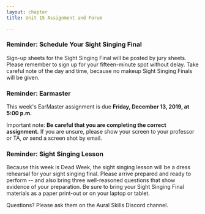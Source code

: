 ```yaml
---
layout: chapter
title: Unit 15 Assignment and Forum

---
```


### Reminder: Schedule Your Sight Singing Final

Sign-up sheets for the Sight Singing Final will be posted by jury sheets. Please remember to sign up for your fifteen-minute spot without delay. Take careful note of the day and time, because no makeup Sight Singing Finals will be given.

### Reminder: Earmaster 

This week's EarMaster assignment is due **Friday, December 13, 2019, at 5:00 p.m.**

Important note: **Be careful that you are completing the correct assignment.** If you are unsure, please show your screen to your professor or TA, *or* send a screen shot by email. 

### Reminder: Sight Singing Lesson 

Because this week is Dead Week, the sight singing lesson will be a dress rehearsal for your sight singing final. Please arrive prepared and ready to perform -- and also bring three well-reasoned questions that show evidence of your preparation. Be sure to bring your Sight Singing Final materials as a paper print-out or on your laptop or tablet. 

Questions? Please ask them on the Aural Skills Discord channel.